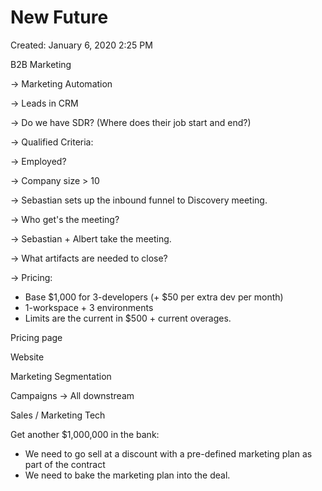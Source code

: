 # New Future

Created: January 6, 2020 2:25 PM

B2B Marketing 

→ Marketing Automation

→ Leads in CRM

→ Do we have SDR? (Where does their job start and end?)

→ Qualified Criteria: 

→ Employed?

→ Company size > 10

→ Sebastian sets up the inbound funnel to Discovery meeting.

→ Who get's the meeting?

→ Sebastian + Albert take the meeting.

→ What artifacts are needed to close?

→ Pricing: 

- Base $1,000 for 3-developers (+ $50 per extra dev per month)
- 1-workspace + 3 environments
- Limits are the current in $500 + current overages.

Pricing page

Website

Marketing Segmentation

Campaigns → All downstream

Sales / Marketing Tech

Get another $1,000,000 in the bank:

- We need to go sell at a discount with a pre-defined marketing plan as part of the contract
- We need to bake the marketing plan into the deal.